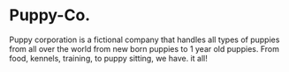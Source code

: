 # Puppy-Co.
Puppy corporation is a fictional company that handles all types of puppies from all over the world from new born puppies to 1 year old puppies.
From food, kennels, training, to puppy sitting, we have. it all!
